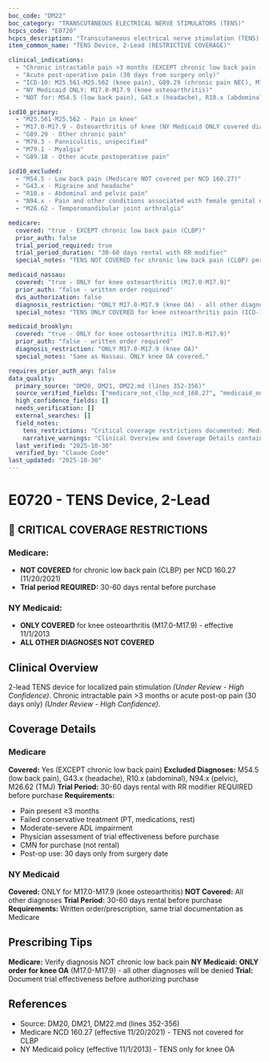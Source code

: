 ```yaml
---
boc_code: "DM22"
boc_category: "TRANSCUTANEOUS ELECTRICAL NERVE STIMULATORS (TENS)"
hcpcs_code: "E0720"
hcpcs_description: "Transcutaneous electrical nerve stimulation (TENS) device, 2 lead, localized stimulation"
item_common_name: "TENS Device, 2-Lead (RESTRICTIVE COVERAGE)"

clinical_indications:
  - "Chronic intractable pain >3 months (EXCEPT chronic low back pain - NOT covered Medicare)"
  - "Acute post-operative pain (30 days from surgery only)"
  - "ICD-10: M25.561-M25.562 (knee pain), G89.29 (chronic pain NEC), M79.3 (panniculitis), M79.1 (myalgia), G89.18 (post-op pain acute)"
  - "NY Medicaid ONLY: M17.0-M17.9 (knee osteoarthritis)"
  - "NOT for: M54.5 (low back pain), G43.x (headache), R10.x (abdominal), N94.x (pelvic), M26.62 (TMJ)"

icd10_primary:
  - "M25.561-M25.562 - Pain in knee"
  - "M17.0-M17.9 - Osteoarthritis of knee (NY Medicaid ONLY covered diagnosis)"
  - "G89.29 - Other chronic pain"
  - "M79.3 - Panniculitis, unspecified"
  - "M79.1 - Myalgia"
  - "G89.18 - Other acute postoperative pain"

icd10_excluded:
  - "M54.5 - Low back pain (Medicare NOT covered per NCD 160.27)"
  - "G43.x - Migraine and headache"
  - "R10.x - Abdominal and pelvic pain"
  - "N94.x - Pain and other conditions associated with female genital organs"
  - "M26.62 - Temporomandibular joint arthralgia"

medicare:
  covered: "true - EXCEPT chronic low back pain (CLBP)"
  prior_auth: false
  trial_period_required: true
  trial_period_duration: "30-60 days rental with RR modifier"
  special_notes: "TENS NOT COVERED for chronic low back pain (CLBP) per NCD 160.27 effective 11/20/2021. Trial period REQUIRED: 30 days minimum, max 60 days rental. Post-op use: 30 days only from surgery date. Documentation: pain ≥3 months, failed conservative treatment (PT, meds, rest), moderate-severe ADL impairment, physician assessment of trial effectiveness before purchase. CMN required for purchase (not rental)."

medicaid_nassau:
  covered: "true - ONLY for knee osteoarthritis (M17.0-M17.9)"
  prior_auth: "false - written order required"
  dvs_authorization: false
  diagnosis_restriction: "ONLY M17.0-M17.9 (knee OA) - all other diagnoses NOT covered"
  special_notes: "TENS ONLY COVERED for knee osteoarthritis pain (ICD-10 M17.0-M17.9) effective 11/1/2013. ALL other diagnoses NOT covered by NY Medicaid. Trial period same as Medicare (30-60 days). Written order/prescription required."

medicaid_brooklyn:
  covered: "true - ONLY for knee osteoarthritis (M17.0-M17.9)"
  prior_auth: "false - written order required"
  diagnosis_restriction: "ONLY M17.0-M17.9 (knee OA)"
  special_notes: "Same as Nassau. ONLY knee OA covered."

requires_prior_auth_any: false
data_quality:
  primary_source: "DM20, DM21, DM22.md (lines 352-356)"
  source_verified_fields: ["medicare_not_clbp_ncd_160.27", "medicaid_only_knee_oa_m17", "trial_30to60days", "failed_conservative", "cmn_purchase_not_rental"]
  high_confidence_fields: []
  needs_verification: []
  external_searches: []
  field_notes:
    tens_restrictions: "Critical coverage restrictions documented: Medicare excludes CLBP, NY Medicaid only knee OA"
    narrative_warnings: "Clinical Overview and Coverage Details contain critical restriction warnings synthesized from source"
  last_verified: "2025-10-30"
  verified_by: "Claude Code"
last_updated: "2025-10-30"
---
```


# E0720 - TENS Device, 2-Lead

## 🚨 CRITICAL COVERAGE RESTRICTIONS

### Medicare:
- **NOT COVERED** for chronic low back pain (CLBP) per NCD 160.27 (11/20/2021)
- **Trial period REQUIRED:** 30-60 days rental before purchase

### NY Medicaid:
- **ONLY COVERED** for knee osteoarthritis (M17.0-M17.9) - effective 11/1/2013
- **ALL OTHER DIAGNOSES NOT COVERED**

## Clinical Overview
2-lead TENS device for localized pain stimulation *(Under Review - High Confidence)*. Chronic intractable pain >3 months or acute post-op pain (30 days only) *(Under Review - High Confidence)*.

## Coverage Details

### Medicare
**Covered:** Yes (EXCEPT chronic low back pain)
**Excluded Diagnoses:** M54.5 (low back pain), G43.x (headache), R10.x (abdominal), N94.x (pelvic), M26.62 (TMJ)
**Trial Period:** 30-60 days rental with RR modifier REQUIRED before purchase
**Requirements:**
- Pain present ≥3 months
- Failed conservative treatment (PT, medications, rest)
- Moderate-severe ADL impairment
- Physician assessment of trial effectiveness before purchase
- CMN for purchase (not rental)
- Post-op use: 30 days only from surgery date

### NY Medicaid
**Covered:** ONLY for M17.0-M17.9 (knee osteoarthritis)
**NOT Covered:** All other diagnoses
**Trial Period:** 30-60 days rental before purchase
**Requirements:** Written order/prescription, same trial documentation as Medicare

## Prescribing Tips
**Medicare:** Verify diagnosis NOT chronic low back pain
**NY Medicaid:** **ONLY order for knee OA** (M17.0-M17.9) - all other diagnoses will be denied
**Trial:** Document trial effectiveness before authorizing purchase

## References
- Source: DM20, DM21, DM22.md (lines 352-356)
- Medicare NCD 160.27 (effective 11/20/2021) - TENS not covered for CLBP
- NY Medicaid policy (effective 11/1/2013) - TENS only for knee OA
